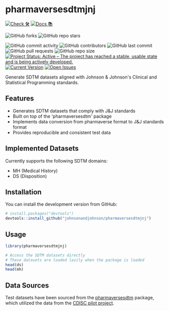 # pharmaversesdtmjnj
<!-- start badges -->
[![Check 🛠](https://github.com/johnsonandjohnson/pharmaversesdtmjnj/actions/workflows/check.yaml/badge.svg)](https://github.com/johnsonandjohnson/pharmaversesdtmjnj/actions/workflows/check.yaml)
[![Docs 📚](https://github.com/johnsonandjohnson/pharmaversesdtmjnj/actions/workflows/pkgdown.yaml/badge.svg)](https://johnsonandjohnson.github.io/pharmaversesdtmjnj/)

![GitHub forks](https://img.shields.io/github/forks/johnsonandjohnson/pharmaversesdtmjnj?style=social)
![GitHub repo stars](https://img.shields.io/github/stars/johnsonandjohnson/pharmaversesdtmjnj?style=social)

![GitHub commit activity](https://img.shields.io/github/commit-activity/m/johnsonandjohnson/pharmaversesdtmjnj)
![GitHub contributors](https://img.shields.io/github/contributors/johnsonandjohnson/pharmaversesdtmjnj)
![GitHub last commit](https://img.shields.io/github/last-commit/johnsonandjohnson/pharmaversesdtmjnj)
![GitHub pull requests](https://img.shields.io/github/issues-pr/johnsonandjohnson/pharmaversesdtmjnj)
![GitHub repo size](https://img.shields.io/github/repo-size/johnsonandjohnson/pharmaversesdtmjnj)
[![Project Status: Active – The project has reached a stable, usable state and is being actively developed.](https://www.repostatus.org/badges/latest/active.svg)](https://www.repostatus.org/#active)
[![Current Version](https://img.shields.io/github/r-package/v/johnsonandjohnson/pharmaversesdtmjnj/main?color=purple&label=package%20version)](https://github.com/johnsonandjohnson/pharmaversesdtmjnj/tree/main)
[![Open Issues](https://img.shields.io/github/issues-raw/johnsonandjohnson/pharmaversesdtmjnj?color=red&label=open%20issues)](https://github.com/johnsonandjohnson/pharmaversesdtmjnj/issues?q=is%3Aissue+is%3Aopen+sort%3Aupdated-desc)
<!-- end badges -->


Generate SDTM datasets aligned with Johnson & Johnson's Clinical and Statistical Programming standards.


## Features

- Generates SDTM datasets that comply with J&J standards
- Built on top of the 'pharmaversesdtm' package
- Implements data conversion from pharmaverse format to J&J standards format
- Provides reproducible and consistent test data

## Implemented Datasets

Currently supports the following SDTM domains:
- MH (Medical History)
- DS (Disposition)


## Installation

You can install the development version from GitHub:

```r
# install.packages("devtools")
devtools::install_github("johnsonandjohnson/pharmaversesdtmjnj")
```

## Usage

```r
library(pharmaversesdtmjnj)

# Access the SDTM datasets directly
# These datasets are loaded lazily when the package is loaded
head(ds)
head(mh)
```

## Data Sources
Test datasets have been sourced from the [pharmaversesdtm](https://github.com/pharmaverse/pharmaversesdtm) package, which utilized the data from the [CDISC pilot project](https://github.com/cdisc-org/sdtm-adam-pilot-project).
